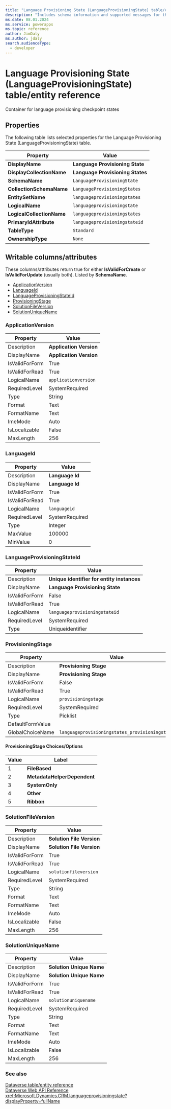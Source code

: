 ```yaml
---
title: "Language Provisioning State (LanguageProvisioningState) table/entity reference (Microsoft Dataverse)"
description: "Includes schema information and supported messages for the Language Provisioning State (LanguageProvisioningState) table/entity with Microsoft Dataverse."
ms.date: 08.01.2024
ms.service: powerapps
ms.topic: reference
author: JimDaly
ms.author: jdaly
search.audienceType: 
  - developer
---
```


# Language Provisioning State (LanguageProvisioningState) table/entity reference

Container for language provisioning checkpoint states

## Properties

The following table lists selected properties for the Language Provisioning State (LanguageProvisioningState) table.

|Property|Value|
| --- | --- |
| **DisplayName** | **Language Provisioning State** |
| **DisplayCollectionName** | **Language Provisioning States** |
| **SchemaName** | `LanguageProvisioningState` |
| **CollectionSchemaName** | `LanguageProvisioningStates` |
| **EntitySetName** | `languageprovisioningstates`|
| **LogicalName** | `languageprovisioningstate` |
| **LogicalCollectionName** | `languageprovisioningstates` |
| **PrimaryIdAttribute** | `languageprovisioningstateid` |
| **TableType** | `Standard` |
| **OwnershipType** | `None` |

## Writable columns/attributes

These columns/attributes return true for either **IsValidForCreate** or **IsValidForUpdate** (usually both). Listed by **SchemaName**.

- [ApplicationVersion](#BKMK_ApplicationVersion)
- [LanguageId](#BKMK_LanguageId)
- [LanguageProvisioningStateId](#BKMK_LanguageProvisioningStateId)
- [ProvisioningStage](#BKMK_ProvisioningStage)
- [SolutionFileVersion](#BKMK_SolutionFileVersion)
- [SolutionUniqueName](#BKMK_SolutionUniqueName)

### <a name="BKMK_ApplicationVersion"></a> ApplicationVersion

|Property|Value|
|---|---|
|Description|**Application Version**|
|DisplayName|**Application Version**|
|IsValidForForm|True|
|IsValidForRead|True|
|LogicalName|`applicationversion`|
|RequiredLevel|SystemRequired|
|Type|String|
|Format|Text|
|FormatName|Text|
|ImeMode|Auto|
|IsLocalizable|False|
|MaxLength|256|

### <a name="BKMK_LanguageId"></a> LanguageId

|Property|Value|
|---|---|
|Description|**Language Id**|
|DisplayName|**Language Id**|
|IsValidForForm|True|
|IsValidForRead|True|
|LogicalName|`languageid`|
|RequiredLevel|SystemRequired|
|Type|Integer|
|MaxValue|100000|
|MinValue|0|

### <a name="BKMK_LanguageProvisioningStateId"></a> LanguageProvisioningStateId

|Property|Value|
|---|---|
|Description|**Unique identifier for entity instances**|
|DisplayName|**Language Provisioning State**|
|IsValidForForm|False|
|IsValidForRead|True|
|LogicalName|`languageprovisioningstateid`|
|RequiredLevel|SystemRequired|
|Type|Uniqueidentifier|

### <a name="BKMK_ProvisioningStage"></a> ProvisioningStage

|Property|Value|
|---|---|
|Description|**Provisioning Stage**|
|DisplayName|**Provisioning Stage**|
|IsValidForForm|False|
|IsValidForRead|True|
|LogicalName|`provisioningstage`|
|RequiredLevel|SystemRequired|
|Type|Picklist|
|DefaultFormValue||
|GlobalChoiceName|`languageprovisioningstates_provisioningstage`|

#### ProvisioningStage Choices/Options

|Value|Label|
|---|---|
|1|**FileBased**|
|2|**MetadataHelperDependent**|
|3|**SystemOnly**|
|4|**Other**|
|5|**Ribbon**|

### <a name="BKMK_SolutionFileVersion"></a> SolutionFileVersion

|Property|Value|
|---|---|
|Description|**Solution File Version**|
|DisplayName|**Solution File Version**|
|IsValidForForm|True|
|IsValidForRead|True|
|LogicalName|`solutionfileversion`|
|RequiredLevel|SystemRequired|
|Type|String|
|Format|Text|
|FormatName|Text|
|ImeMode|Auto|
|IsLocalizable|False|
|MaxLength|256|

### <a name="BKMK_SolutionUniqueName"></a> SolutionUniqueName

|Property|Value|
|---|---|
|Description|**Solution Unique Name**|
|DisplayName|**Solution Unique Name**|
|IsValidForForm|True|
|IsValidForRead|True|
|LogicalName|`solutionuniquename`|
|RequiredLevel|SystemRequired|
|Type|String|
|Format|Text|
|FormatName|Text|
|ImeMode|Auto|
|IsLocalizable|False|
|MaxLength|256|




### See also

[Dataverse table/entity reference](../about-entity-reference.md)  
[Dataverse Web API Reference](/power-apps/developer/data-platform/webapi/reference/about)   
<xref:Microsoft.Dynamics.CRM.languageprovisioningstate?displayProperty=fullName>
